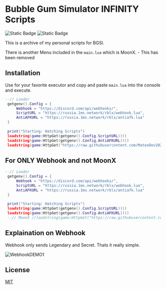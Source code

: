 # Bubble Gum Simulator INFINITY Scripts
![Static Badge](https://img.shields.io/badge/AWP_BUILD-VALID-green) ![Static Badge](https://img.shields.io/badge/VEGAX_BUILD-VALID-green)

This is a archive of my personal scripts for BGSI.

There is another Menu included in the `main.lua` which is MoonX. - This has been removed

## Installation

Use for your favorite executor and copy and paste `main.lua` into the console and execute.

```lua
--// Loader
 getgenv().Config = {
     Webhook = "https://discord.com/api/webhooks/",
     ScriptURL = "https://russia.1ms.network/rblx/webhook.lua",
     AntiAFKURL = "https://russia.1ms.network/rblx/antiafk.lua"
 }
 
 print("Starting: Hatching Scripts")
 loadstring(game:HttpGet(getgenv().Config.ScriptURL))()
 loadstring(game:HttpGet(getgenv().Config.AntiAFKURL))()
 loadstring(game:HttpGet("https://raw.githubusercontent.com/MateoDev2024/MoonX/main/Loader.lua"))()
```

## For ONLY Webhook and not MoonX

```lua
--// Loader
 getgenv().Config = {
     Webhook = "https://discord.com/api/webhooks/",
     ScriptURL = "https://russia.1ms.network/rblx/webhook.lua",
     AntiAFKURL = "https://russia.1ms.network/rblx/antiafk.lua"
 }
 
 print("Starting: Hatching Scripts")
 loadstring(game:HttpGet(getgenv().Config.ScriptURL))()
 loadstring(game:HttpGet(getgenv().Config.AntiAFKURL))()
 --// MoonX //loadstring(game:HttpGet("https://raw.githubusercontent.com/MateoDev2024/MoonX/main/Loader.lua"))()
```

## Explaination on Webhook
Webhook only sends Legendary and Secret. Thats it really simple.

![WebhookDEMO1](https://img.aliensbald.com/u/OdGXCS.png)


## License

[MIT](https://choosealicense.com/licenses/mit/)

